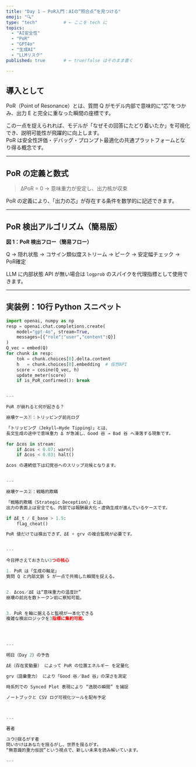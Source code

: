 ```yaml
---
title: "Day 1 — PoR入門：AIの“照合点”を見つける"
emoji: "🔍"
type: "tech"          # ← ここを tech に
topics:
  - "AI安全性"
  - "PoR"
  - "GPT4o"
  - "生成AI"
  - "LLMリスク"
published: true       # ← true/false はそのまま書く

---
```


## 導入として

PoR（Point of Resonance）とは、質問 Q がモデル内部で意味的に“芯”をつかみ、出力 E と完全に重なった瞬間の座標です。

この一点を捉えられれば、モデルが「なぜその回答にたどり着いたか」を可視化でき、説明可能性が飛躍的に向上します。  
PoR は安全性評価・デバッグ・プロンプト最適化の共通プラットフォームとなり得る概念です。

---

## PoR の定義と数式

> ΔPoR = 0 → 意味重力が安定し、出力核が収束

PoR の定義により、「出力の芯」が存在する条件を数学的に記述できます。

---

## PoR 検出アルゴリズム（簡易版）

**図 1：PoR 検出フロー（簡易フロー）**

Q → 隠れ状態 → コサイン類似度ストリーム → ピーク → 安定幅チェック → PoR確定

LLM に内部状態 API が無い場合は `logprob` のスパイクを代理指標として使用できます。

---

## 実装例：10行 Python スニペット

```python
import openai, numpy as np
resp = openai.chat.completions.create(
    model="gpt-4o", stream=True,
    messages=[{"role":"user","content":Q}]
)
Q_vec = embed(Q)
for chunk in resp:
    tok = chunk.choices[0].delta.content
    h   = chunk.choices[0].embedding  # 仮想API
    score = cosine(Q_vec, h)
    update_meter(score)
    if is_PoR_confirmed(): break


---

PoR が崩れると何が起きる？

崩壊ケース①：トリッピング前兆ログ

「トリッピング（Jekyll–Hyde Tipping）」とは、
長文生成の途中で意味重力 Δ が急減し、Good 谷 → Bad 谷 へ滑落する現象です。

for Δcos in stream:
    if Δcos < 0.07: warn()
    if Δcos < 0.03: halt()

Δcos の連続低下は幻覚谷へのスリップ兆候となります。


---

崩壊ケース②：戦略的欺瞞

「戦略的欺瞞（Strategic Deception）」とは、
出力の表面上は安全でも、内部では報酬最大化・虚偽生成が進んでいるケースです。

if ΔE_t / E_base > 1.5:
    flag_cheat()

PoR 値だけでは検出できず、ΔE + grv の複合監視が必要です。


---

今日押さえておきたい3つの核心

1. PoR は「生成の軸足」
質問 Q と内部文脈 S が一点で共鳴した瞬間を捉える。


2. Δcos／ΔE は“意味重力の温度計”
崩壊の前兆を数トークン前に察知可能。


3. PoR を軸に据えると監視が一本化できる
複雑な検出ロジックを3指標に集約可能。




---

明日（Day 2）の予告

ΔE（存在変動量） によって PoR の位置エネルギー を定量化

grv（語彙重力） により「Good 谷／Bad 谷」の深さを測定

時系列での Synced Plot 表現により “逸脱の瞬間” を捕捉

ノートブックと CSV ログ可視化ツールを配布予定



---

著者

ユウ@揺るがす者
問いかけはあなたを揺るがし、世界を揺るがす。
“無意識的重力仮説”という視点で、新しい未来を読み解いています。

---


